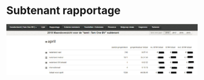 <!-- TITLE: Rapportage -->
<!-- SUBTITLE: Rapportage -->

# Subtenant rapportage

![Subtenant Rapportage](/uploads/subtenant-rapportage.jpg "Subtenant Rapportage")